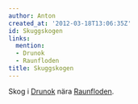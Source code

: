 ```yaml
---
author: Anton
created_at: '2012-03-18T13:06:35Z'
id: Skuggskogen
links:
  mention:
  - Drunok
  - Raunfloden
title: Skuggskogen
---
```


Skog i [Drunok] nära [Raunfloden].

  [Drunok]: Drunok
  [Raunfloden]: Raunfloden
